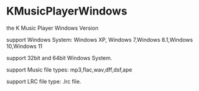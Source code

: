 # KMusicPlayerWindows
the K Music Player Windows Version

support Windows System: Windows XP, Windows 7,Windows 8.1,Windows 10,Windows 11

support 32bit and 64bit Windows System.

support Music file types: mp3,flac,wav,dff,dsf,ape

support LRC file type: .lrc file.
